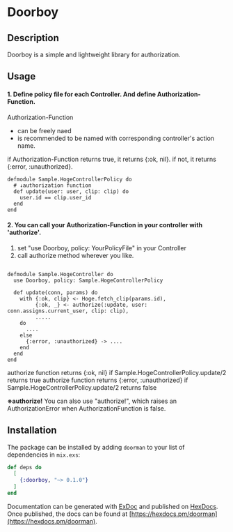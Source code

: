 # Doorboy
## Description
Doorboy is a simple and lightweight library for authorization.

## Usage
#### 1. Define policy file for each Controller. And define Authorization-Function.

Authorization-Function
- can be freely naed
- is recommended to be named with corresponding controller's action name. 

if Authorization-Function returns true, it returns {:ok, nil}.
if not, it returns {:error, :unauthorized}.

```
defmodule Sample.HogeControllerPolicy do
  # ↓authorization function
  def update(user: user, clip: clip) do
    user.id == clip.user_id
  end
end

```

#### 2. You can call your Authorization-Function in your controller with 'authorize'.

1. set "use Doorboy, policy: YourPolicyFile"  in your Controller
2. call authorize method wherever you like.

```

defmodule Sample.HogeController do
  use Doorboy, policy: Sample.HogeControllerPolicy

  def update(conn, params) do
    with {:ok, clip} <- Hoge.fetch_clip(params.id),
         {:ok, _} <- authorize(:update, user: conn.assigns.current_user, clip: clip),
         .....
    do
      ....
    else
      {:error, :unauthorized} -> ....
    end
  end
end

```

authorize function returns {:ok, nil} if Sample.HogeControllerPolicy.update/2 returns true
authorize function returns {:error, :unauthorized} if Sample.HogeControllerPolicy.update/2 returns false


**※authorize!**
You can also use "authorize!", which raises an AuthorizationError when AuthorizationFunction is false.




## Installation

The package can be installed by adding `doorman` to your list of dependencies in `mix.exs`:

```elixir
def deps do
  [
    {:doorboy, "~> 0.1.0"}
  ]
end
```

Documentation can be generated with [ExDoc](https://github.com/elixir-lang/ex_doc)
and published on [HexDocs](https://hexdocs.pm). Once published, the docs can
be found at [https://hexdocs.pm/doorman](https://hexdocs.pm/doorman).


